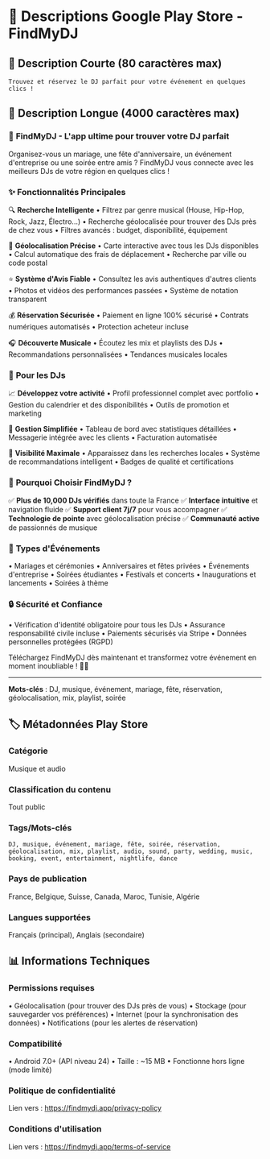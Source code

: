 # 📱 Descriptions Google Play Store - FindMyDJ

## 📝 **Description Courte (80 caractères max)**
```
Trouvez et réservez le DJ parfait pour votre événement en quelques clics !
```

## 📖 **Description Longue (4000 caractères max)**

### 🎵 **FindMyDJ - L'app ultime pour trouver votre DJ parfait**

Organisez-vous un mariage, une fête d'anniversaire, un événement d'entreprise ou une soirée entre amis ? FindMyDJ vous connecte avec les meilleurs DJs de votre région en quelques clics !

### ✨ **Fonctionnalités Principales**

🔍 **Recherche Intelligente**
• Filtrez par genre musical (House, Hip-Hop, Rock, Jazz, Électro...)
• Recherche géolocalisée pour trouver des DJs près de chez vous
• Filtres avancés : budget, disponibilité, équipement

📍 **Géolocalisation Précise**
• Carte interactive avec tous les DJs disponibles
• Calcul automatique des frais de déplacement
• Recherche par ville ou code postal

⭐ **Système d'Avis Fiable**
• Consultez les avis authentiques d'autres clients
• Photos et vidéos des performances passées
• Système de notation transparent

💰 **Réservation Sécurisée**
• Paiement en ligne 100% sécurisé
• Contrats numériques automatisés
• Protection acheteur incluse

🎧 **Découverte Musicale**
• Écoutez les mix et playlists des DJs
• Recommandations personnalisées
• Tendances musicales locales

### 👥 **Pour les DJs**

📈 **Développez votre activité**
• Profil professionnel complet avec portfolio
• Gestion du calendrier et des disponibilités
• Outils de promotion et marketing

💼 **Gestion Simplifiée**
• Tableau de bord avec statistiques détaillées
• Messagerie intégrée avec les clients
• Facturation automatisée

🌟 **Visibilité Maximale**
• Apparaissez dans les recherches locales
• Système de recommandations intelligent
• Badges de qualité et certifications

### 🚀 **Pourquoi Choisir FindMyDJ ?**

✅ **Plus de 10,000 DJs vérifiés** dans toute la France
✅ **Interface intuitive** et navigation fluide
✅ **Support client 7j/7** pour vous accompagner
✅ **Technologie de pointe** avec géolocalisation précise
✅ **Communauté active** de passionnés de musique

### 🎉 **Types d'Événements**

• Mariages et cérémonies
• Anniversaires et fêtes privées
• Événements d'entreprise
• Soirées étudiantes
• Festivals et concerts
• Inaugurations et lancements
• Soirées à thème

### 🔒 **Sécurité et Confiance**

• Vérification d'identité obligatoire pour tous les DJs
• Assurance responsabilité civile incluse
• Paiements sécurisés via Stripe
• Données personnelles protégées (RGPD)

Téléchargez FindMyDJ dès maintenant et transformez votre événement en moment inoubliable ! 🎵✨

---

**Mots-clés** : DJ, musique, événement, mariage, fête, réservation, géolocalisation, mix, playlist, soirée

## 🏷️ **Métadonnées Play Store**

### **Catégorie**
Musique et audio

### **Classification du contenu**
Tout public

### **Tags/Mots-clés**
```
DJ, musique, événement, mariage, fête, soirée, réservation, géolocalisation, mix, playlist, audio, sound, party, wedding, music, booking, event, entertainment, nightlife, dance
```

### **Pays de publication**
France, Belgique, Suisse, Canada, Maroc, Tunisie, Algérie

### **Langues supportées**
Français (principal), Anglais (secondaire)

## 📊 **Informations Techniques**

### **Permissions requises**
• Géolocalisation (pour trouver des DJs près de vous)
• Stockage (pour sauvegarder vos préférences)
• Internet (pour la synchronisation des données)
• Notifications (pour les alertes de réservation)

### **Compatibilité**
• Android 7.0+ (API niveau 24)
• Taille : ~15 MB
• Fonctionne hors ligne (mode limité)

### **Politique de confidentialité**
Lien vers : https://findmydj.app/privacy-policy

### **Conditions d'utilisation**
Lien vers : https://findmydj.app/terms-of-service